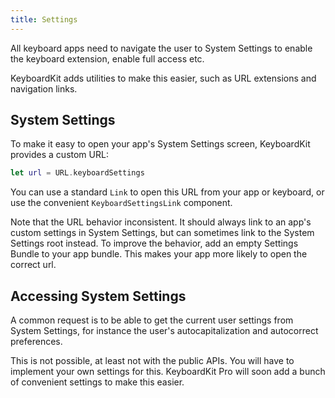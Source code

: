 ```yaml
---
title: Settings
---
```


All keyboard apps need to navigate the user to System Settings to enable the keyboard extension, enable full access etc.

KeyboardKit adds utilities to make this easier, such as URL extensions and navigation links.



## System Settings

To make it easy to open your app's System Settings screen, KeyboardKit provides a custom URL:

```swift
let url = URL.keyboardSettings
```

You can use a standard `Link` to open this URL from your app or keyboard, or use the convenient ``KeyboardSettingsLink`` component.

Note that the URL behavior inconsistent. It should always link to an app's custom settings in System Settings, but can sometimes link to the System Settings root instead. To improve the behavior, add an empty Settings Bundle to your app bundle. This makes your app more likely to open the correct url.



## Accessing System Settings

A common request is to be able to get the current user settings from System Settings, for instance the user's autocapitalization and autocorrect preferences.

This is not possible, at least not with the public APIs. You will have to implement your own settings for this. KeyboardKit Pro will soon add a bunch of convenient settings to make this easier.
